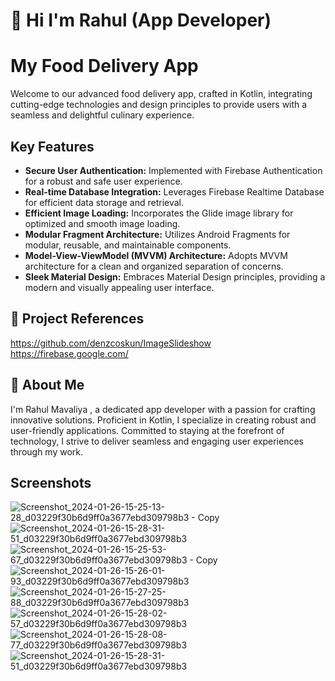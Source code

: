 
# 👋 Hi I'm Rahul (App Developer) 
# My Food Delivery App

Welcome to our advanced food delivery app, crafted in Kotlin, integrating cutting-edge technologies and design principles to provide users with a seamless and delightful culinary experience.

## Key Features

- **Secure User Authentication:** Implemented with Firebase Authentication for a robust and safe user experience.
- **Real-time Database Integration:** Leverages Firebase Realtime Database for efficient data storage and retrieval.
- **Efficient Image Loading:** Incorporates the Glide image library for optimized and smooth image loading.
- **Modular Fragment Architecture:** Utilizes Android Fragments for modular, reusable, and maintainable components.
- **Model-View-ViewModel (MVVM) Architecture:** Adopts MVVM architecture for a clean and organized separation of concerns.
- **Sleek Material Design:** Embraces Material Design principles, providing a modern and visually appealing user interface.


## 🔗 Project References

https://github.com/denzcoskun/ImageSlideshow
https://firebase.google.com/

## 🚀 About Me
I'm Rahul Mavaliya , a dedicated app developer with a passion for crafting innovative solutions. Proficient in Kotlin, I specialize in creating robust and user-friendly applications. Committed to staying at the forefront of technology, I strive to deliver seamless and engaging user experiences through my work.


## Screenshots

![Screenshot_2024-01-26-15-25-13-28_d03229f30b6d9ff0a3677ebd309798b3 - Copy](https://github.com/RahulMavaliya/FoodApp/assets/99340043/c38f09a3-7317-4a1e-84c2-eaf73ecfe122)
![Screenshot_2024-01-26-15-28-31-51_d03229f30b6d9ff0a3677ebd309798b3](https://github.com/RahulMavaliya/FoodApp/assets/99340043/f3af2d7c-4d85-4b65-96e5-bfadc185dbd6)
![Screenshot_2024-01-26-15-25-53-67_d03229f30b6d9ff0a3677ebd309798b3 - Copy](https://github.com/RahulMavaliya/FoodApp/assets/99340043/f41ac29f-f7a0-46a1-b718-ce35b111aa21)
![Screenshot_2024-01-26-15-26-01-93_d03229f30b6d9ff0a3677ebd309798b3](https://github.com/RahulMavaliya/FoodApp/assets/99340043/e7886d4f-96de-42cb-bfea-1fd155964c68)
![Screenshot_2024-01-26-15-27-25-88_d03229f30b6d9ff0a3677ebd309798b3](https://github.com/RahulMavaliya/FoodApp/assets/99340043/48a760e9-508f-4522-9549-161090af6020)
![Screenshot_2024-01-26-15-28-02-57_d03229f30b6d9ff0a3677ebd309798b3](https://github.com/RahulMavaliya/FoodApp/assets/99340043/31419fbd-cee6-41c3-80db-2e3acb257604)
![Screenshot_2024-01-26-15-28-08-77_d03229f30b6d9ff0a3677ebd309798b3](https://github.com/RahulMavaliya/FoodApp/assets/99340043/5bc6f298-b02d-4114-af78-340b74307d9d)
![Screenshot_2024-01-26-15-28-31-51_d03229f30b6d9ff0a3677ebd309798b3](https://github.com/RahulMavaliya/FoodApp/assets/99340043/871e87de-afdb-44df-8a92-325d28ec3e96)



